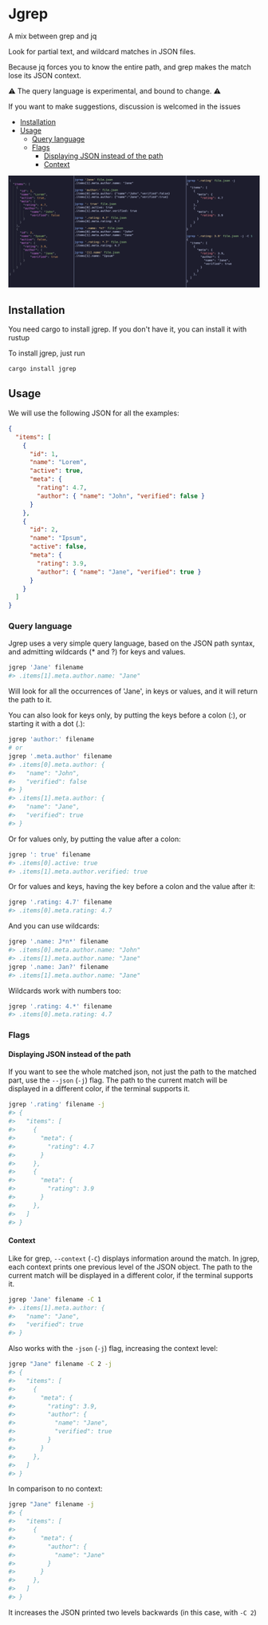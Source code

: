 # Jgrep

A mix between grep and jq

Look for partial text, and wildcard matches in JSON files.

Because jq forces you to know the entire path, and grep makes the match lose its JSON context.

⚠️ The query language is experimental, and bound to change. ⚠️

If you want to make suggestions, discussion is welcomed in the issues


- [Installation](#Installation)
- [Usage](#Usage)
  - [Query language](#Query-language)
  - [Flags](#Flags)
    - [Displaying JSON instead of the path](#Displaying-JSON-instead-of-the-path)
    - [Context](#Context)

![Image](image.png)

## Installation
You need cargo to install jgrep. If you don't have it, you can install it with rustup

To install jgrep, just run
```bash
cargo install jgrep
```


## Usage
We will use the following JSON for all the examples:
```json
{
  "items": [
    {
      "id": 1,
      "name": "Lorem",
      "active": true,
      "meta": {
        "rating": 4.7,
        "author": { "name": "John", "verified": false }
      }
    },
    {
      "id": 2,
      "name": "Ipsum",
      "active": false,
      "meta": {
        "rating": 3.9,
        "author": { "name": "Jane", "verified": true }
      }
    }
  ]
}
```

### Query language
Jgrep uses a very simple query language, based on the JSON path syntax, and admitting wildcards (* and ?) for keys and values.
<!-- Test: query_lang_simple -->
```bash
jgrep 'Jane' filename
#> .items[1].meta.author.name: "Jane"
```

Will look for all the occurrences of 'Jane', in keys or values, and it will return the path to it.

You can also look for keys only, by putting the keys before a colon (:), or starting it with a dot (.):
<!-- Test: query_lang_keys -->
```bash
jgrep 'author:' filename
# or
jgrep '.meta.author' filename
#> .items[0].meta.author: { 
#>   "name": "John", 
#>   "verified": false 
#> }
#> .items[1].meta.author: {
#>   "name": "Jane",
#>   "verified": true 
#> }
```

Or for values only, by putting the value after a colon:
<!-- Test: query_lang_values -->
```bash
jgrep ': true' filename
#> .items[0].active: true
#> .items[1].meta.author.verified: true
```

Or for values and keys, having the key before a colon and the value after it:
<!-- Test: query_lang_values_and_keys -->
```bash
jgrep '.rating: 4.7' filename
#> .items[0].meta.rating: 4.7
```

And you can use wildcards:
<!-- Test: query_lang_wildcard -->
```bash
jgrep '.name: J*n*' filename
#> .items[0].meta.author.name: "John"
#> .items[1].meta.author.name: "Jane"
jgrep '.name: Jan?' filename
#> .items[1].meta.author.name: "Jane"
```

Wildcards work with numbers too:
<!-- Test: query_lang_wildcard_number -->
```bash
jgrep '.rating: 4.*' filename
#> .items[0].meta.rating: 4.7
```

### Flags
#### Displaying JSON instead of the path
If you want to see the whole matched json, not just the path to the matched part, use the ``--json`` (``-j``) flag.
The path to the current match will be displayed in a different color, if the terminal supports it.
<!-- Test: flags_json -->
```bash
jgrep '.rating' filename -j
#> {
#>   "items": [
#>     {
#>       "meta": {
#>         "rating": 4.7
#>       }
#>     },
#>     {
#>       "meta": {
#>         "rating": 3.9
#>       }
#>     },
#>   ]
#> }
```

#### Context
Like for grep, ``--context`` (``-C``) displays information around the match. In jgrep, each context prints one previous level of the JSON object.
The path to the current match will be displayed in a different color, if the terminal supports it.
<!-- Test: context -->
```bash
jgrep 'Jane' filename -C 1
#> .items[1].meta.author: {
#>   "name": "Jane", 
#>   "verified": true 
#> }
```

Also works with the ``-json`` (``-j``) flag, increasing the context level:
<!-- Test: context_json -->
```bash
jgrep "Jane" filename -C 2 -j
#> {
#>   "items": [
#>     {
#>       "meta": {
#>         "rating": 3.9,
#>         "author": {
#>           "name": "Jane",
#>           "verified": true
#>         }
#>       }
#>     },
#>   ]
#> }
```

In comparison to no context:
<!-- Test: no_context_json -->
```bash
jgrep "Jane" filename -j
#> {
#>   "items": [
#>     {
#>       "meta": {
#>         "author": {
#>           "name": "Jane"
#>         }
#>       }
#>     },
#>   ]
#> }
```
It increases the JSON printed two levels backwards (in this case, with ``-C 2``)

<!-- #### Ignore case -->
<!-- You can use the ``--ignore-case`` (``-i``) flag to ignore the case of the query. -->
<!-- ```bash -->
<!-- jgrep 'jane' filename -i -->
<!-- #> .items[1].meta.author.name: "Jane" -->
<!-- ``` -->
